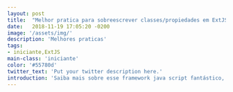 ```yaml
---
layout: post
title:  "Melhor pratica para sobreescrever classes/propiedades em ExtJS?"
date:   2018-11-19 17:05:20 -0200
image: '/assets/img/'
description: 'Melhores praticas'
tags: 
- iniciante,ExtJS
main-class: 'iniciante'
color: '#55780d'
twitter_text: 'Put your twitter description here.'
introduction: 'Saiba mais sobre esse framework java script fantástico, saiba sua historia e recomendações para o inicio de seu aprendizado em Ext JS'
---
```

